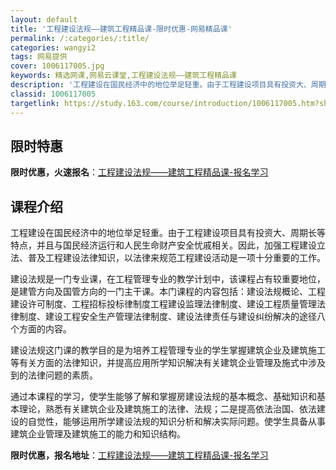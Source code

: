 ```yaml
---
layout: default
title: '工程建设法规——建筑工程精品课-限时优惠-网易精品课'
permalink: /:categories/:title/
categories: wangyi2
tags: 网易提供
cover: 1006117005.jpg
keywords: 精选网课,网易云课堂,工程建设法规——建筑工程精品课
description: '工程建设在国民经济中的地位举足轻重。由于工程建设项目具有投资大、周期长等特点，并且与国民经济运行和人民生命财产安全忧戚相'
classid: 1006117005
targetlink: https://study.163.com/course/introduction/1006117005.htm?share=1&shareId=1025206652&utm_campaign=share&utm_medium=iphoneShare&utm_source=&utm_u=1025206652
---
```


## 限时特惠

**限时优惠，火速报名**：[工程建设法规——建筑工程精品课-报名学习](https://study.163.com/course/introduction/1006117005.htm?share=1&shareId=1025206652&utm_campaign=share&utm_medium=iphoneShare&utm_source=&utm_u=1025206652)

## 课程介绍

工程建设在国民经济中的地位举足轻重。由于工程建设项目具有投资大、周期长等特点，并且与国民经济运行和人民生命财产安全忧戚相关。因此，加强工程建设立法、普及工程建设法律知识，以法律来规范工程建设活动是一项十分重要的工作。

建设法规是一门专业课，在工程管理专业的教学计划中，该课程占有较重要地位，是建管方向及国管方向的一门主干课。本门课程的内容包括：建设法规概论、工程建设许可制度、工程招标投标律制度工程建设监理法律制度、建设工程质量管理法律制度、建设工程安全生产管理法律制度、建设法律责任与建设纠纷解决的途径八个方面的内容。

建设法规这门课的教学目的是为培养工程管理专业的学生掌握建筑企业及建筑施工等有关方面的法律知识，并提高应用所学知识解决有关建筑企业管理及施式中涉及到的法律问题的素质。

通过本课程的学习，使学生能够了解和掌握房建设法规的基本概念、基础知识和基本理论，熟悉有关建筑企业及建筑施工的法律、法规；二是提高依法治国、依法建设的自觉性，能够运用所学建设法规的知识分析和解决实际问题。使学生具备从事建筑企业管理及建筑施工的能力和知识结构。

**限时优惠，报名地址**：[工程建设法规——建筑工程精品课-报名学习](https://study.163.com/course/introduction/1006117005.htm?share=1&shareId=1025206652&utm_campaign=share&utm_medium=iphoneShare&utm_source=&utm_u=1025206652)


